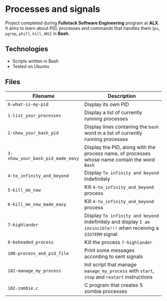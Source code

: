# Processes and signals

Project completed during **Fullstack Software Engineering** program at **ALX**. It aims to learn about PID, processes and commands that handles them (`ps`, `pgrep`, `pkill`, `kill`, etc) in **Bash**.

## Technologies
* Scripts written in Bash
* Tested on Ubuntu

## Files

| Filename | Description |
| -------- | ----------- |
| `0-what-is-my-pid` | Display its own PID |
| `1-list_your_processes` | Display a list of currently running processes |
| `2-show_your_bash_pid` | Display lines contaning the `bash` word in a list of currently running processes |
| `3-show_your_bash_pid_made_easy` | Display the PID, along with the process name, of processes whose name contain the word `Bash` |
| `4-to_infinity_and_beyond` | Display `To infinity and beyond` indefinitely |
| `5-kill_me_now` | Kill `4-to_infinity_and_beyond` process |
| `6-kill_me_now_made_easy` | Kill `4-to_infinity_and_beyond` process |
| `7-highlander` | Display `To infinity and beyond` indefinitely and display `I am invincible!!!` when receiving a `SIGTERM` signal |
| `8-beheaded_process` | Kill the process `7-highlander` |
| `100-process_and_pid_file` | Print some messages according to sent signals |
| `101-manage_my_process` | Init script that manage `manage_my_process` with `start`, `stop` and `restart` instructions |
| `102-zombie.c` | C program that creates 5 zombie processes |
